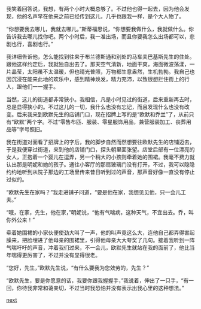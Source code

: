 
我笑着回答说，我想，有两个小时大概总够了。不过他也得一起去，因为他会发现，他的名声早在他来之前已经传到这儿，几乎也跟我一样，是个大人物了。

“你想要我去哪儿，我就去哪儿。”斯蒂福思说，“你想要我做什么，我就做什么。你告诉我去哪儿找你吧。两个小时后，我一准出场，而且你要我怎么出场都可以，悲剧也行，喜剧也行。”

我详细告诉他，怎么能找到往来于布兰德斯通和别处的马车夫巴基斯先生的住处。跟他这样约定后，我就独自出去了。那天空气清新，地面干爽，海面微波荡漾，一片晶莹，太阳虽不太温暖，但也晴光普照，万物都生意盎然，生机勃勃。我自己也因沉浸在能来此地的欢乐中，感到精神焕发，精力充沛，以致很想拦住街上的行人，跟他们一一握手。

当然，这儿的街道都非常狭小。我相信，凡是小时见过的街道，后来重新再去时，总是显得狭小的。不过这儿的一切，我什么也没有忘记，而且发现什么也没有改变。后来我来到欧默先生的店铺门口，现在招牌上写的是“欧默和乔兰”了，从前只有“欧默”两个字。不过“零售布匹、服装、零星服饰用品，兼营服装加工、丧葬用品等”字号照旧。

我在街道对面看了招牌上的字后，我的脚步自然而然想要往欧默先生的店铺迈去，于是我便穿过街道，来到他的店铺门口，探头朝里面张望。店堂后部有一位漂亮的女人，正抱着一个婴儿在逗弄，另一个稍大的小孩则牵着她的围裙。我毫不费力就认出那是明妮和她的孩子。通往小客厅的那扇玻璃门没有打开，不过，我可以隐隐约约地听到从院子那边的工场里传来昔日听到过的声音，那声音好像一直没有停止过似的。

“欧默先生在家吗？”我走进铺子问道，“要是他在家，我想见见他，只一会儿工夫。”

“哦，在家，先生，他在家，”明妮说，“他有气喘病，这种天气，不宜出去。乔，叫你外公来！”

牵着她围裙的小家伙便使劲大叫了一声，他的叫声竟这么大，连他自己都弄得害起臊来，把脸埋进了他母亲的围裙里，引得他母亲大大夸奖了几句。接着我听到一阵气喘吁吁的声音，冲着我们过来，不一会儿，欧默先生就站在我的面前了，他比当年喘得更厉害了，不过并没有显得很老。

“您好，先生，”欧默先生说，“有什么要我为您效劳的，先生？”

“欧默先生，要是你愿意的话，我要你跟我握握手，”我说着，伸出了一只手，“有一回，你待我非常和蔼亲切，不过当时我恐怕并没有表示出我心里的这种想法。”

[next](page272)